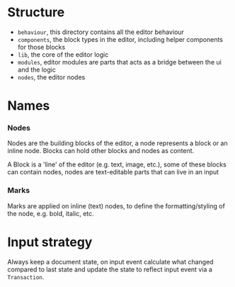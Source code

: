 # Structure

- `behaviour`, this directory contains all the editor behaviour
- `components`, the block types in the editor, including helper components for those blocks
- `lib`, the core of the editor logic
- `modules`, editor modules are parts that acts as a bridge between the ui and the logic
- `nodes`, the editor nodes

# Names

### Nodes

Nodes are the building blocks of the editor, a node represents a block or an inline node.
Blocks can hold other blocks and nodes as content.

A Block is a 'line' of the editor (e.g. text, image, etc.),
some of these blocks can contain nodes, nodes are text-editable parts that can live in an input

### Marks

Marks are applied on inline (text) nodes, to define the formatting/styling of the node, e.g. bold, italic, etc.

# Input strategy

Always keep a document state, on input event calculate what changed compared to last state 
and update the state to reflect input event via a `Transaction`.